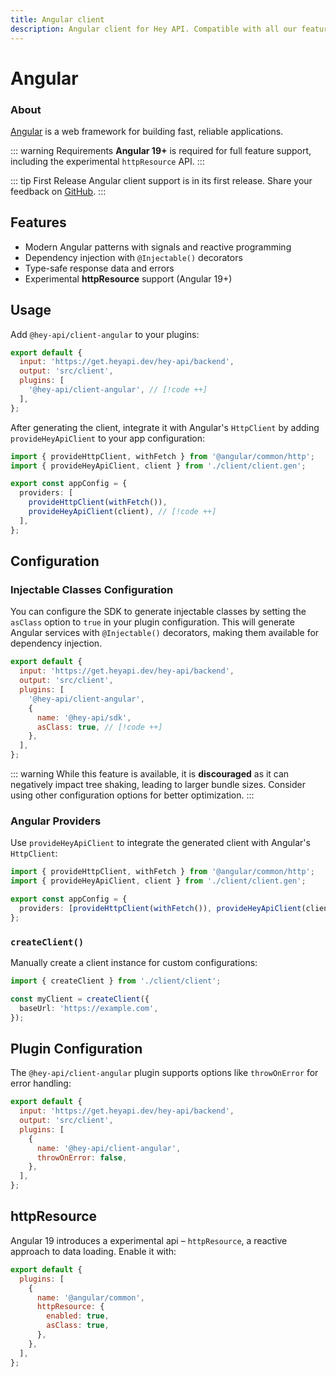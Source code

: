 ```yaml
---
title: Angular client
description: Angular client for Hey API. Compatible with all our features.
---
```


<script setup lang="ts">
import { embedProject } from '../../embed'
</script>

<Heading>
  <h1>Angular</h1>
  <VersionLabel value="v1" />
  <ExperimentalLabel />
</Heading>

### About

[Angular](https://angular.dev/) is a web framework for building fast, reliable applications.

::: warning Requirements
**Angular 19+** is required for full feature support, including the experimental `httpResource` API.
:::

::: tip First Release
Angular client support is in its first release. Share your feedback on [GitHub](https://github.com/hey-api/openapi-ts/issues).
:::

## Features

- Modern Angular patterns with signals and reactive programming
- Dependency injection with `@Injectable()` decorators
- Type-safe response data and errors
- Experimental **httpResource** support (Angular 19+)

## Usage

Add `@hey-api/client-angular` to your plugins:

```js
export default {
  input: 'https://get.heyapi.dev/hey-api/backend',
  output: 'src/client',
  plugins: [
    '@hey-api/client-angular', // [!code ++]
  ],
};
```

After generating the client, integrate it with Angular's `HttpClient` by adding `provideHeyApiClient` to your app configuration:

```ts
import { provideHttpClient, withFetch } from '@angular/common/http';
import { provideHeyApiClient, client } from './client/client.gen';

export const appConfig = {
  providers: [
    provideHttpClient(withFetch()),
    provideHeyApiClient(client), // [!code ++]
  ],
};
```

## Configuration

### Injectable Classes Configuration

You can configure the SDK to generate injectable classes by setting the `asClass` option to `true` in your plugin configuration. This will generate Angular services with `@Injectable()` decorators, making them available for dependency injection.

```js
export default {
  input: 'https://get.heyapi.dev/hey-api/backend',
  output: 'src/client',
  plugins: [
    '@hey-api/client-angular',
    {
      name: '@hey-api/sdk',
      asClass: true, // [!code ++]
    },
  ],
};
```

::: warning
While this feature is available, it is **discouraged** as it can negatively impact tree shaking, leading to larger bundle sizes. Consider using other configuration options for better optimization.
:::

### Angular Providers

Use `provideHeyApiClient` to integrate the generated client with Angular's `HttpClient`:

```ts
import { provideHttpClient, withFetch } from '@angular/common/http';
import { provideHeyApiClient, client } from './client/client.gen';

export const appConfig = {
  providers: [provideHttpClient(withFetch()), provideHeyApiClient(client)],
};
```

### `createClient()`

Manually create a client instance for custom configurations:

```ts
import { createClient } from './client/client';

const myClient = createClient({
  baseUrl: 'https://example.com',
});
```

## Plugin Configuration

The `@hey-api/client-angular` plugin supports options like `throwOnError` for error handling:

```js
export default {
  input: 'https://get.heyapi.dev/hey-api/backend',
  output: 'src/client',
  plugins: [
    {
      name: '@hey-api/client-angular',
      throwOnError: false,
    },
  ],
};
```

## httpResource

Angular 19 introduces a experimental api &ndash; `httpResource`, a reactive approach to data loading. Enable it with:

```js
export default {
  plugins: [
    {
      name: '@angular/common',
      httpResource: {
        enabled: true,
        asClass: true,
      },
    },
  ],
};
```
